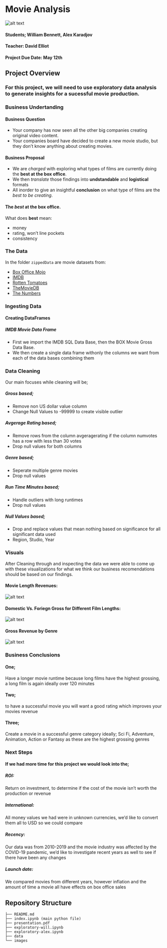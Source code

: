 # Movie Analysis
![alt text](images/movie-producer-1000x600.jpg)
#### Students; William Bennett, Alex Karadjov
#### Teacher: David Elliot
#### Project Due Date: May 12th



## Project Overview
### For this project, we will need to use exploratory data analysis to generate insights for a sucessful movie production.




### Business Undertanding

#### Business Question
- Your company has now seen all the other big companies creating original video content. 
- Your companies board have decided to create a new movie studio, but they don’t know anything about creating movies.


#### Business Proposal
- We are _charged_ with exploring what types of films are currently doing the **best at the box office**.
- We then _translate_ those findings into **undstandable** and **logistical** formats
- All inorder to give an insightful **conclusion** on what type of films are the _best to be creating_.



#### The _best_ at the box office.
What does **best** mean:
- money
- rating, won’t line pockets
- consistency




### The Data

In the folder `zippedData` are movie datasets from:

* [Box Office Mojo](https://www.boxofficemojo.com/)
* [IMDB](https://www.imdb.com/)
* [Rotten Tomatoes](https://www.rottentomatoes.com/)
* [TheMovieDB](https://www.themoviedb.org/)
* [The Numbers](https://www.the-numbers.com/)





### Ingesting Data
#### Creating DataFrames

##### IMDB Movie Data Frame
- First we import the IMDB SQL Data Base, then the BOX Movie Gross Data Base.
- We then create a single data frame withonly the columns we want from each of the data bases combining them




### Data Cleaning
Our main focuses while cleaning will be;

##### Gross based;
- Remove non US dollar value column
- Change Null Values to -99999 to create visible outlier


##### Avgerage Rating based;
- Remove rows from the column avgeragerating if the column numvotes has a row with less than 30 votes
- Drop null values for both columns


##### Genre based;
- Seperate multiple genre movies
- Drop null values


##### Run Time Minutes based;
- Handle outliers with long runtimes 
- Drop null values


##### Null Values based;
- Drop and replace values that mean nothing based on significance for all significant data used
- Region, Studio, Year




### Visuals
After Cleaning through and inspecting the data we were able to come up with these visualizations for what we think our business recomendations should be based on our findings.

#### Movie Length Revenues:
![alt text](images/runtime_revenue.png)


#### Domestic Vs. Foriegn Gross for Different Film Lengths:
![alt text](images/foreign_vs_domestic_gross.png)


#### Gross Revenue by Genre 
![alt text](images/genre_revenue.png)



### Business Conclusions

#### One; 
Have a longer movie runtime because long films have the highest grossing, a long film is again ideally over 120 minutes


#### Two; 
to have a successful movie you will want a good rating which improves your movies revenue


#### Three; 
Create a movie in a successful genre category ideally; Sci Fi, Adventure, Animation, Action or Fantasy as these are the highest grossing genres


### Next Steps
#### If we had more time for this project we would look into the;

##### ROI:
Return on investment, to determine if the cost of the movie isn’t worth the production or revenue 


##### International: 
All money values we had were in unknown currencies, we’d like to convert them all to USD so we could compare 


##### Recency: 
Our data was from 2010-2019 and the movie industry was affected by the COVID-19 pandemic, we’d like to investigate recent years as well to see if there have been any changes


##### Launch date: 
We compared movies from different years, however inflation and the amount of time a movie all have effects on box office sales


## Repository Structure

```
├── README.md
├── index.ipynb (main python file)
├── presentation.pdf
├── exploratory-will.ipynb
├── exploratory-alex.ipynb
├── data
└── images
```

